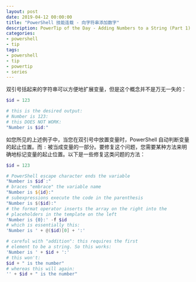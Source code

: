 ```yaml
---
layout: post
date: 2019-04-12 00:00:00
title: "PowerShell 技能连载 - 向字符串添加数字"
description: PowerTip of the Day - Adding Numbers to a String (Part 1)
categories:
- powershell
- tip
tags:
- powershell
- tip
- powertip
- series
---
```

双引号括起来的字符串可以方便地扩展变量，但是这个概念并不是万无一失的：

```powershell
$id = 123

# this is the desired output:
# Number is 123:
# this DOES NOT WORK:
"Number is $id:"
```

如您所见的上述例子中，当您在双引号中放置变量时，PowerShell 自动判断变量的起止位置。而 `:` 被当成变量的一部分。要修复这个问题，您需要某种方法来明确地标记变量的起止位置。以下是一些修复这类问题的方法：

```powershell
$id = 123

# PowerShell escape character ends the variable
"Number is $id`:"
# braces "embrace" the variable name
"Number is ${id}:"
# subexpressions execute the code in the parenthesis
"Number is $($id):"
# the format operator inserts the array on the right into the
# placeholders in the template on the left
'Number is {0}:' -f $id
# which is essentially this:
'Number is ' + @($id)[0] + ':'

# careful with "addition": this requires the first
# element to be a string. So this works:
'Number is ' + $id + ':'
# this won't:
$id + " is the number"
# whereas this will again:
'' + $id + " is the number"
```

<!--本文国际来源：[Adding Numbers to a String (Part 1)](https://community.idera.com/database-tools/powershell/powertips/b/tips/posts/adding-numbers-to-a-string-part-1)-->

